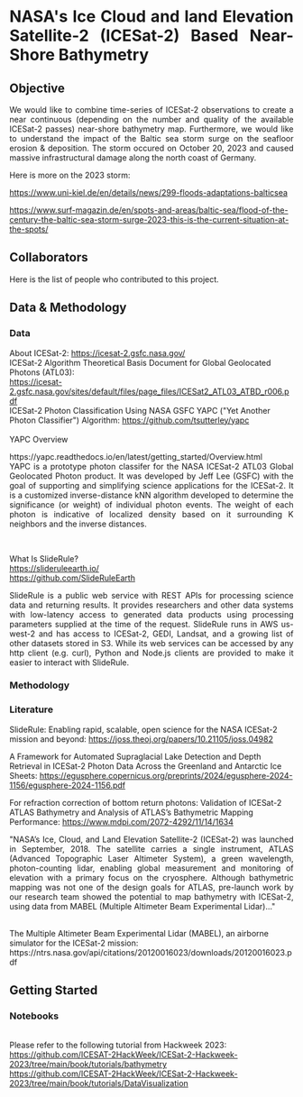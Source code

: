 
# <p align="justify">NASA's Ice Cloud and land Elevation Satellite-2 (ICESat-2) Based Near-Shore Bathymetry</p>

## Objective
<!-- Justify text in github's readme: https://stackoverflow.com/questions/66777538/justify-text-in-githubs-readme -->
<p align="justify">
We would like to combine time-series of ICESat-2 observations to create a near continuous (depending on the number and quality of the available ICESat-2 passes) near-shore bathymetry map. Furthermore, we would like to understand the impact of the Baltic sea storm surge on the seafloor erosion & deposition. The storm occured on October 20, 2023 and caused massive infrastructural damage along the north coast of Germany.   
</p>

Here is more on the 2023 storm: 

https://www.uni-kiel.de/en/details/news/299-floods-adaptations-balticsea

https://www.surf-magazin.de/en/spots-and-areas/baltic-sea/flood-of-the-century-the-baltic-sea-storm-surge-2023-this-is-the-current-situation-at-the-spots/




## Collaborators

Here is the list of people who contributed to this project.




## Data & Methodology

### Data
<!-- New lines inside paragraph in README.md: https://stackoverflow.com/questions/24575680/new-lines-inside-paragraph-in-readme-md -->
<!-- Hidden markdown text on GitHub: https://stackoverflow.com/questions/46734820/hidden-markdown-text-on-github  -->
<!-- How to add empty spaces into MD markdown readme on GitHub?: https://stackoverflow.com/questions/44810511/how-to-add-empty-spaces-into-md-markdown-readme-on-github -->
About ICESat-2: https://icesat-2.gsfc.nasa.gov/  
ICESat-2 Algorithm Theoretical Basis Document for Global Geolocated Photons (ATL03):<br /> 
https://icesat-2.gsfc.nasa.gov/sites/default/files/page_files/ICESat2_ATL03_ATBD_r006.pdf<br />
ICESat-2 Photon Classification Using NASA GSFC YAPC ("Yet Another Photon Classifier") Algorithm: https://github.com/tsutterley/yapc<br />
<br />
YAPC Overview
<p align="justify">
https://yapc.readthedocs.io/en/latest/getting_started/Overview.html<br />
YAPC is a prototype photon classifer for the NASA ICESat-2 ATL03 Global Geolocated Photon product. It was developed by Jeff Lee (GSFC) with the goal of supporting and simplifying science applications for the ICESat-2. It is a customized inverse-distance kNN algorithm developed to determine the significance (or weight) of individual photon events. The weight of each photon is indicative of localized density based on it surrounding K neighbors and the inverse distances.
</p><br />

What Is SlideRule?<br />https://slideruleearth.io/<br />https://github.com/SlideRuleEarth<br />
<p align="justify">
SlideRule is a public web service with REST APIs for processing science data and returning results. It provides researchers and other data systems with low-latency access to generated data products using processing parameters supplied at the time of the request. SlideRule runs in AWS us-west-2 and has access to ICESat-2, GEDI, Landsat, and a growing list of other datasets stored in S3. While its web services can be accessed by any http client (e.g. curl), Python and Node.js clients are provided to make it easier to interact with SlideRule. 
</p>

### Methodology



### Literature
SlideRule: Enabling rapid, scalable, open science for the NASA ICESat-2 mission and beyond: https://joss.theoj.org/papers/10.21105/joss.04982
$~$<br />

A Framework for Automated Supraglacial Lake Detection and Depth Retrieval in ICESat-2 Photon Data Across the Greenland and Antarctic Ice Sheets: https://egusphere.copernicus.org/preprints/2024/egusphere-2024-1156/egusphere-2024-1156.pdf 
$~$<br />

For refraction correction of bottom return photons: Validation of ICESat-2 ATLAS Bathymetry and Analysis of ATLAS’s Bathymetric Mapping Performance: https://www.mdpi.com/2072-4292/11/14/1634<br />
<p align="justify">
"NASA’s Ice, Cloud, and Land Elevation Satellite-2 (ICESat-2) was launched in September, 2018. The satellite carries a single instrument, ATLAS (Advanced Topographic Laser Altimeter System), a green wavelength, photon-counting lidar, enabling global measurement and monitoring of elevation with a primary focus on the cryosphere. Although bathymetric mapping was not one of the design goals for ATLAS, pre-launch work by our research team showed the potential to map bathymetry with ICESat-2, using data from MABEL (Multiple Altimeter Beam Experimental Lidar)..."
</p>
<br />
The Multiple Altimeter Beam Experimental Lidar (MABEL), an airborne simulator for the ICESat-2 mission: https://ntrs.nasa.gov/api/citations/20120016023/downloads/20120016023.pdf<br />


## Getting Started
### Notebooks
<br> Please refer to the following tutorial from Hackweek 2023:<br />
https://github.com/ICESAT-2HackWeek/ICESat-2-Hackweek-2023/tree/main/book/tutorials/bathymetry<br />
https://github.com/ICESAT-2HackWeek/ICESat-2-Hackweek-2023/tree/main/book/tutorials/DataVisualization






